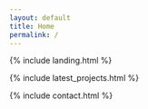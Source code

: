```yaml
---
layout: default
title: Home
permalink: /
---
```


{% include landing.html %}


{% include latest_projects.html %}


<div class="wow animated slideInUp mt-4" data-wow-delay=".15s">
    {% include contact.html %}

</div>